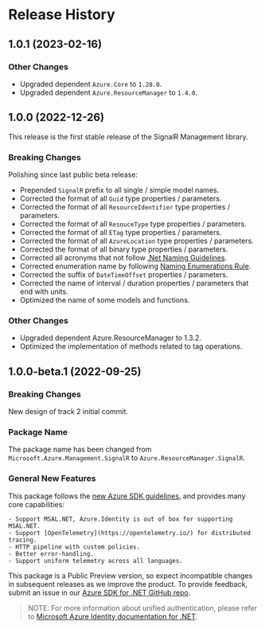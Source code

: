 # Release History

## 1.0.1 (2023-02-16)

### Other Changes

- Upgraded dependent `Azure.Core` to `1.28.0`.
- Upgraded dependent `Azure.ResourceManager` to `1.4.0`.

## 1.0.0 (2022-12-26)

This release is the first stable release of the SignalR Management library.

### Breaking Changes

Polishing since last public beta release:
- Prepended `SignalR` prefix to all single / simple model names.
- Corrected the format of all `Guid` type properties / parameters.
- Corrected the format of all `ResourceIdentifier` type properties / parameters.
- Corrected the format of all `ResouceType` type properties / parameters.
- Corrected the format of all `ETag` type properties / parameters.
- Corrected the format of all `AzureLocation` type properties / parameters.
- Corrected the format of all binary type properties / parameters.
- Corrected all acronyms that not follow [.Net Naming Guidelines](https://docs.microsoft.com/dotnet/standard/design-guidelines/naming-guidelines).
- Corrected enumeration name by following [Naming Enumerations Rule](https://docs.microsoft.com/dotnet/standard/design-guidelines/names-of-classes-structs-and-interfaces#naming-enumerations).
- Corrected the suffix of `DateTimeOffset` properties / parameters.
- Corrected the name of interval / duration properties / parameters that end with units.
- Optimized the name of some models and functions.

### Other Changes

- Upgraded dependent Azure.ResourceManager to 1.3.2.
- Optimized the implementation of methods related to tag operations.

## 1.0.0-beta.1 (2022-09-25)

### Breaking Changes

New design of track 2 initial commit.

### Package Name

The package name has been changed from `Microsoft.Azure.Management.SignalR` to `Azure.ResourceManager.SignalR`.

### General New Features

This package follows the [new Azure SDK guidelines](https://azure.github.io/azure-sdk/general_introduction.html), and provides many core capabilities:

    - Support MSAL.NET, Azure.Identity is out of box for supporting MSAL.NET.
    - Support [OpenTelemetry](https://opentelemetry.io/) for distributed tracing.
    - HTTP pipeline with custom policies.
    - Better error-handling.
    - Support uniform telemetry across all languages.

This package is a Public Preview version, so expect incompatible changes in subsequent releases as we improve the product. To provide feedback, submit an issue in our [Azure SDK for .NET GitHub repo](https://github.com/Azure/azure-sdk-for-net/issues).

> NOTE: For more information about unified authentication, please refer to [Microsoft Azure Identity documentation for .NET](https://docs.microsoft.com//dotnet/api/overview/azure/identity-readme?view=azure-dotnet).
